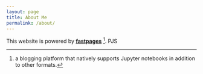 ```yaml
---
layout: page
title: About Me
permalink: /about/
---
```


This website is powered by **[fastpages](https://github.com/fastai/fastpages)** [^1].
PJS


[^1]:a blogging platform that natively supports Jupyter notebooks in addition to other formats.
